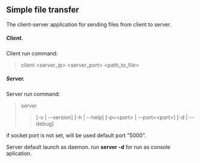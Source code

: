 ## Simple file transfer
The client-server application for sending files from client to server.

##### Client.
Client run command:
>client <server_ip> <server_port> <path_to_file>

##### Server.
Server run command:
>server 
>>  [-v | --version] 
    [-h | --help] 
    [-p=\<port> | --port=\<port>]
    [-d | --debug]

if socket port is not set, will be used default port "5000".

Server default launch as daemon.
run **server -d** for run as console aplication.
